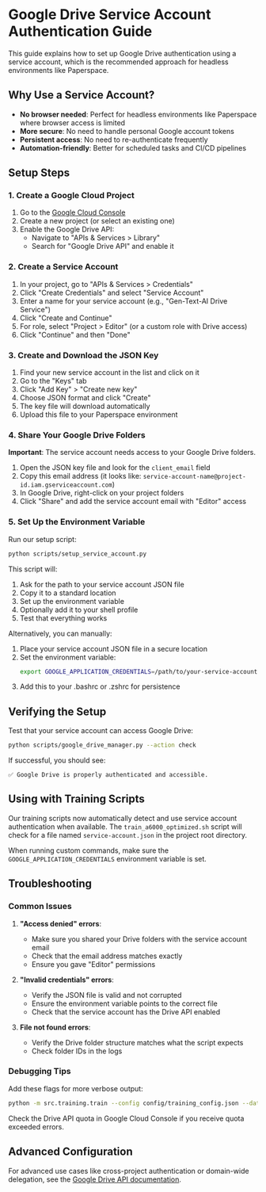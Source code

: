 # Google Drive Service Account Authentication Guide

This guide explains how to set up Google Drive authentication using a service account, which is the recommended approach for headless environments like Paperspace.

## Why Use a Service Account?

- **No browser needed**: Perfect for headless environments like Paperspace where browser access is limited
- **More secure**: No need to handle personal Google account tokens
- **Persistent access**: No need to re-authenticate frequently
- **Automation-friendly**: Better for scheduled tasks and CI/CD pipelines

## Setup Steps

### 1. Create a Google Cloud Project

1. Go to the [Google Cloud Console](https://console.cloud.google.com/)
2. Create a new project (or select an existing one)
3. Enable the Google Drive API:
   - Navigate to "APIs & Services > Library"
   - Search for "Google Drive API" and enable it

### 2. Create a Service Account

1. In your project, go to "APIs & Services > Credentials"
2. Click "Create Credentials" and select "Service Account"
3. Enter a name for your service account (e.g., "Gen-Text-AI Drive Service")
4. Click "Create and Continue"
5. For role, select "Project > Editor" (or a custom role with Drive access)
6. Click "Continue" and then "Done"

### 3. Create and Download the JSON Key

1. Find your new service account in the list and click on it
2. Go to the "Keys" tab
3. Click "Add Key" > "Create new key"
4. Choose JSON format and click "Create"
5. The key file will download automatically
6. Upload this file to your Paperspace environment

### 4. Share Your Google Drive Folders

**Important**: The service account needs access to your Google Drive folders.

1. Open the JSON key file and look for the `client_email` field
2. Copy this email address (it looks like: `service-account-name@project-id.iam.gserviceaccount.com`)
3. In Google Drive, right-click on your project folders
4. Click "Share" and add the service account email with "Editor" access

### 5. Set Up the Environment Variable

Run our setup script:

```bash
python scripts/setup_service_account.py
```

This script will:

1. Ask for the path to your service account JSON file
2. Copy it to a standard location
3. Set up the environment variable
4. Optionally add it to your shell profile
5. Test that everything works

Alternatively, you can manually:

1. Place your service account JSON file in a secure location
2. Set the environment variable:
   ```bash
   export GOOGLE_APPLICATION_CREDENTIALS=/path/to/your-service-account.json
   ```
3. Add this to your .bashrc or .zshrc for persistence

## Verifying the Setup

Test that your service account can access Google Drive:

```bash
python scripts/google_drive_manager.py --action check
```

If successful, you should see:

```
✅ Google Drive is properly authenticated and accessible.
```

## Using with Training Scripts

Our training scripts now automatically detect and use service account authentication when available. The `train_a6000_optimized.sh` script will check for a file named `service-account.json` in the project root directory.

When running custom commands, make sure the `GOOGLE_APPLICATION_CREDENTIALS` environment variable is set.

## Troubleshooting

### Common Issues

1. **"Access denied" errors**:

   - Make sure you shared your Drive folders with the service account email
   - Check that the email address matches exactly
   - Ensure you gave "Editor" permissions

2. **"Invalid credentials" errors**:

   - Verify the JSON file is valid and not corrupted
   - Ensure the environment variable points to the correct file
   - Check that the service account has the Drive API enabled

3. **File not found errors**:
   - Verify the Drive folder structure matches what the script expects
   - Check folder IDs in the logs

### Debugging Tips

Add these flags for more verbose output:

```bash
python -m src.training.train --config config/training_config.json --data_dir data/processed --use_drive --drive_base_dir DeepseekCoder --verbose
```

Check the Drive API quota in Google Cloud Console if you receive quota exceeded errors.

## Advanced Configuration

For advanced use cases like cross-project authentication or domain-wide delegation, see the [Google Drive API documentation](https://developers.google.com/drive/api/v3/about-auth).
